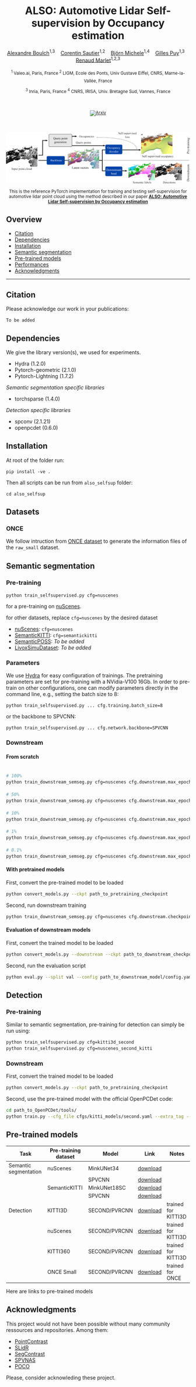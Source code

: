 <div align='center'>

# ALSO: Automotive Lidar Self-supervision by Occupancy estimation

[Alexandre Boulch](https://boulch.eu/)<sup>1,3</sup>&nbsp;&nbsp;&nbsp;
[Corentin Sautier](https://fr.linkedin.com/in/corentin-sautier-74415917b)<sup>1,2</sup>&nbsp;&nbsp;&nbsp;
[Björn Michele](https://scholar.google.com/citations?user=xQcKnXkAAAAJ&hl=en&oi=ao)<sup>1,4</sup>&nbsp;&nbsp;&nbsp;
[Gilles Puy](https://sites.google.com/site/puygilles/)<sup>1,3</sup>&nbsp;&nbsp;&nbsp;
[Renaud Marlet](http://imagine.enpc.fr/~marletr/)<sup>1,2,3</sup>

<sub>
<sup>1</sup> Valeo.ai, Paris, France
<sup>2</sup> LIGM, Ecole des Ponts, Univ Gustave Eiffel, CNRS, Marne-la-Vallée, France

<sup>3</sup> Inria, Paris, France
<sup>4</sup> CNRS, IRISA, Univ. Bretagne Sud, Vannes, France
</sub>

<br/>

[![Arxiv](http://img.shields.io/badge/paper-arxiv.XXXX.XXXXX-B31B1B.svg)]()

<br/>


![Overview](doc/overview.png)

This is the reference PyTorch implementation for training and testing self-supervision for automotive lidar point cloud using the method described in our paper [**ALSO: Automotive Lidar Self-supervision by Occupancy estimation**]()

</div>

## Overview

- [Citation](#citation)
- [Dependencies](#dependencies)
- [Installation](#installation)
- [Semantic segmentation](#semantic-segmentation)
- [Pre-trained models](#pre-trained-models)
- [Performances](#performances)
- [Acknowledgments](#acknowledgments)

---

## Citation

Please acknowledge our work in your publications:

```
To be added
```

## Dependencies

We give the library version(s), we used for experiments.

- Hydra (1.2.0)
- Pytorch-geometric (2.1.0)
- Pytorch-Lightning (1.7.2)

*Semantic segmentation specific libraries*
- torchsparse (1.4.0)

*Detection specific libraries*
- spconv (2.1.21)
- openpcdet (0.6.0)

## Installation

At root of the folder run:
```
pip install -ve .
```
Then all scripts can be run from `also_selfsup` folder:
```
cd also_selfsup
```

## Datasets

### ONCE

We follow intruction from 
[ONCE dataset](https://github.com/PointsCoder/ONCE_Benchmark/blob/master/docs/GETTING_STARTED.md) to generate the information files of the `raw_small` dataset.


## Semantic segmentation

### Pre-training


```
python train_selfsupervised.py cfg=nuscenes
```

for a pre-training on [nuScenes](https://www.nuscenes.org/nuscenes).

for other datasets, replace `cfg=nuscenes` by the desired dataset
- [nuScenes](https://www.nuscenes.org/nuscenes): `cfg=nuscenes`
- [SemanticKITTI](https://www.nuscenes.org/nuscenes): `cfg=semantickitti`
- [SemanticPOSS](http://www.poss.pku.edu.cn/semanticposs.html): *To be added*
- [LivoxSimuDataset](https://www.livoxtech.com/simu-dataset): *To be added*

### Parameters

We use [Hydra](https://hydra.cc/) for easy configuration of trainings.
The pretraining parameters are set for pre-training with a NVidia-V100 16Gb.
In order to pre-train on other configurations, one can modify parameters directly in the command line, e.g., setting the batch size to 8:
```
python train_selfsupervised.py ... cfg.training.batch_size=8
```
or the backbone to SPVCNN:
```
python train_selfsupervised.py ... cfg.network.backbone=SPVCNN
```

### Downstream

#### From scratch

```bash

# 100%
python train_downstream_semseg.py cfg=nuscenes cfg.downstream.max_epochs=30 cfg.val_interval=5 cfg.downstream.skip_ratio=1

# 50%
python train_downstream_semseg.py cfg=nuscenes cfg.downstream.max_epochs=50 cfg.val_interval=5 cfg.downstream.skip_ratio=2

# 10%
python train_downstream_semseg.py cfg=nuscenes cfg.downstream.max_epochs=100 cfg.val_interval=10 cfg.downstream.skip_ratio=10

# 1%
python train_downstream_semseg.py cfg=nuscenes cfg.downstream.max_epochs=500 cfg.val_interval=50 cfg.downstream.skip_ratio=100

# 0.1%
python train_downstream_semseg.py cfg=nuscenes cfg.downstream.max_epochs=1000 cfg.val_interval=100 cfg.downstream.skip_ratio=1000
```

#### With pretrained models

First, convert the pre-trained model to be loaded
```bash
python convert_models.py --ckpt path_to_pretraining_checkpoint
```

Second, run downstream training
```bash
python train_downstream_semseg.py cfg=nuscenes cfg.downstream.checkpoint_dir='path_to_checkpoint_directory' cfg.downstream.checkpoint_name='pretrained_backbone_XXX.ckpt'
```

#### Evaluation of downstream models

First, convert the trained model to be loaded
```bash
python convert_models.py --downstream --ckpt path_to_downstream_checkpoint
```

Second, run the evaluation script
```bash
python eval.py --split val --config path_to_downstream_model/config.yaml --ckpt path_to_downstream_checkpoint/trained_model_XXX.ckpt
```

## Detection

### Pre-training

Similar to semantic segmentation, pre-training for detection can simply be run using:

```bash
python train_selfsupervised.py cfg=kitti3d_second
python train_selfsupervised.py cfg=nuscenes_second_kitti
```

### Downstream

First, convert the trained model to be loaded
```bash
python convert_models.py --ckpt path_to_pretraining_checkpoint
```

Second, use the pre-trained model with the official OpenPCDet code:
```bash
cd path_to_OpenPCDet/tools/
python train.py --cfg_file cfgs/kitti_models/second.yaml --extra_tag --pretrained_model path_to_pretrained_model/pretrained_backbone_XXX.ckpt
```

## Pre-trained models

Task | Pre-training dataset | Model | Link | Notes |
---|---|---|---|---|
Semantic segmentation | nuScenes | MinkUNet34   | [download](https://github.com/valeoai/ALSO/releases/download/v0.0.0/pretrained_backbone_also_nuscenes_minkunet_epoch_199.ckpt) |
&nbsp; | &nbsp; | SPVCNN     | [download](https://github.com/valeoai/ALSO/releases/download/v0.0.0/pretrained_backbone_also_nuscenes_spvcnn_epoch_199.ckpt) |
&nbsp; | SemanticKITTI | MinkUNet18SC  | [download](https://github.com/valeoai/ALSO/releases/download/v0.0.0/pretrained_backbone_also_semantickitti_minkunetsc_epoch_49.ckpt) |
&nbsp; | &nbsp; | SPVCNN     | [download](https://github.com/valeoai/ALSO/releases/download/v0.0.0/pretrained_backbone_also_semantickitti_spvcnn_epoch_49.ckpt) |
Detection | KITTI3D | SECOND/PVRCNN | [download](https://github.com/valeoai/ALSO/releases/download/v0.0.0/pretrained_backbone_also_kitti3d_second_epoch_499.ckpt) | trained for KITTI3D |
&nbsp; | nuScenes | SECOND/PVRCNN | [download](https://github.com/valeoai/ALSO/releases/download/v0.0.0/pretrained_backbone_also_nuscenes_second_epoch_99.ckpt) | trained for KITTI3D |
&nbsp; | KITTI360 | SECOND/PVRCNN | [download](https://github.com/valeoai/ALSO/releases/download/v0.0.0/pretrained_backbone_also_kitti360_second_epoch_74.ckpt) | trained for KITTI3D |
&nbsp; | ONCE Small | SECOND/PVRCNN | [download](https://github.com/valeoai/ALSO/releases/download/v0.0.0/pretrained_backbone_also_once_second_epoch_39.ckpt) | trained for ONCE |


Here are links to pre-trained models

## Acknowledgments

This project would not have been possible without many community ressources and repositories. Among them:

- [PointContrast](https://github.com/facebookresearch/PointContrast)
- [SLidR](https://github.com/valeoai/SLidR)
- [SegContrast](https://github.com/PRBonn/segcontrast)
- [SPVNAS](https://github.com/mit-han-lab/spvnas)
- [POCO](https://github.com/valeoai/POCO)

Please, consider acknowleding these project.

